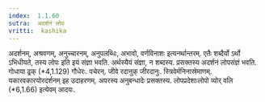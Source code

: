 ```yaml
---
index:  1.1.60
sutra:  अदर्शनं लोपः
vritti:  kashika 
---
```


अदर्शनम्, अश्रवणम्, अनुच्चारनम्, अनुपलब्धिः, अभावो, वर्णविनाशः इत्यनर्थान्तरम्. एतैः शब्दैर्यो ऽर्थो ऽभिधीयते, तस्य लोपः इति इयं संज्ञा भवति. अर्थस्यैयं संज्ञा, न शब्दस्य. प्रसक्तस्य अदर्शनं लोपसंज्ञं भवति. गोधाया ढ्रक् (*4,1.129) गौधेरः. पचेरन्. जीवे रदानुक् जीरदानुः. स्त्रिवेर्मनिनास्रेमाणम्. यकारवकारयोरदर्शनम् इह उदाहरणम्. अपरस्य अनुबन्धादेः प्रसक्तस्य. लोपप्रदेशाःलोपो व्योर् वलि (*6,1.66) इत्येवम् आदयः.

